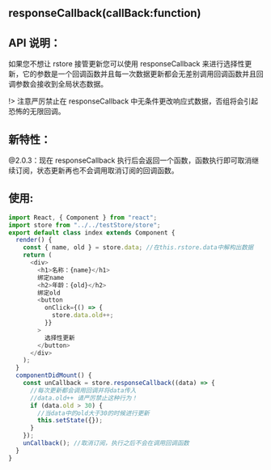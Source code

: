 ## **responseCallback**(callBack:function)

## API 说明：

如果您不想让 rstore 接管更新您可以使用 responseCallback 来进行选择性更新，它的参数是一个回调函数并且每一次数据更新都会无差别调用回调函数并且回调参数会接收到全局状态数据。

!> 注意严厉禁止在 responseCallback 中无条件更改响应式数据，否组将会引起恐怖的无限回调。

## 新特性：

@2.0.3：现在 responseCallback 执行后会返回一个函数，函数执行即可取消继续订阅，状态更新再也不会调用取消订阅的回调函数。

## 使用:

```javascript
import React, { Component } from "react";
import store from "../../testStore/store";
export default class index extends Component {
  render() {
    const { name, old } = store.data; //在this.rstore.data中解构出数据
    return (
      <div>
        <h1>名称：{name}</h1>
        绑定name
        <h2>年龄：{old}</h2>
        绑定old
        <button
          onClick={() => {
            store.data.old++;
          }}
        >
          选择性更新
        </button>
      </div>
    );
  }
  componentDidMount() {
    const unCallback = store.responseCallback((data) => {
      //每次更新都会调用回调并将data传入
      //data.old++ 请严厉禁止这种行为！
      if (data.old > 30) {
        //当data中的old大于30的时候进行更新
        this.setState({});
      }
    });
    unCallback(); //取消订阅，执行之后不会在调用回调函数
  }
}
```
